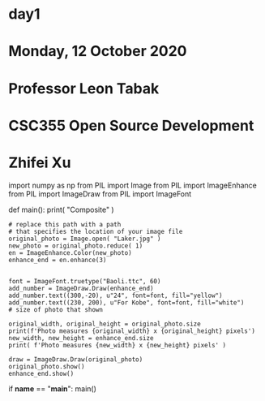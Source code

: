 # day1


# Monday, 12 October 2020
# Professor Leon Tabak
# CSC355 Open Source Development
# Zhifei Xu




import numpy as np
from PIL import Image
from PIL import ImageEnhance
from PIL import ImageDraw
from PIL import ImageFont


def main():
    print( "Composite" )

    # replace this path with a path
    # that specifies the location of your image file
    original_photo = Image.open( "Laker.jpg" )
    new_photo = original_photo.reduce( 1)
    en = ImageEnhance.Color(new_photo)
    enhance_end = en.enhance(3)


    font = ImageFont.truetype("Baoli.ttc", 60)
    add_number = ImageDraw.Draw(enhance_end)
    add_number.text((300,-20), u"24", font=font, fill="yellow")
    add_number.text((230, 200), u"For Kobe", font=font, fill="white")
    # size of photo that shown

    original_width, original_height = original_photo.size
    print(f'Photo measures {original_width} x {original_height} pixels')
    new_width, new_height = enhance_end.size
    print( f'Photo measures {new_width} x {new_height} pixels' )

    draw = ImageDraw.Draw(original_photo)
    original_photo.show()
    enhance_end.show()

if __name__ == "__main__":
    main()
